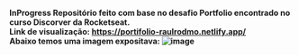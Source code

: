 <strong>InProgress<strong>
Repositório feito com base no desafio Portfolio encontrado no curso Discorver da Rocketseat. 
<br>
Link de visualização: https://portifolio-raulrodmo.netlify.app/
<br>
Abaixo temos uma imagem expositava:
![image](https://user-images.githubusercontent.com/102265187/183306017-3c4e5705-fb30-4193-a882-1348b90340b7.png)
